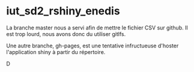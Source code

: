 # iut_sd2_rshiny_enedis

La branche master nous a servi afin de mettre le fichier CSV sur github. Il est trop lourd, nous avons donc du utiliser gitlfs.

Une autre branche, gh-pages, est une tentative infructueuse d'hoster l'application shiny à partir du répertoire.

D
